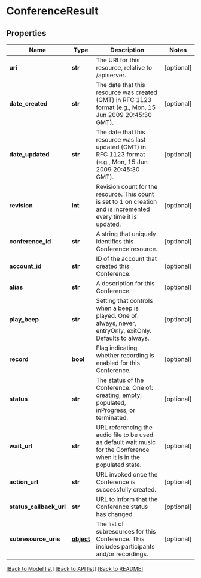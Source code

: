 # ConferenceResult

## Properties
Name | Type | Description | Notes
------------ | ------------- | ------------- | -------------
**uri** | **str** | The URI for this resource, relative to /apiserver. | [optional] 
**date_created** | **str** | The date that this resource was created (GMT) in RFC 1123 format (e.g., Mon, 15 Jun 2009 20:45:30 GMT). | [optional] 
**date_updated** | **str** | The date that this resource was last updated (GMT) in RFC 1123 format (e.g., Mon, 15 Jun 2009 20:45:30 GMT). | [optional] 
**revision** | **int** | Revision count for the resource. This count is set to 1 on creation and is incremented every time it is updated. | [optional] 
**conference_id** | **str** | A string that uniquely identifies this Conference resource. | [optional] 
**account_id** | **str** | ID of the account that created this Conference. | [optional] 
**alias** | **str** | A description for this Conference. | [optional] 
**play_beep** | **str** | Setting that controls when a beep is played. One of: always, never, entryOnly, exitOnly. Defaults to always. | [optional] 
**record** | **bool** | Flag indicating whether recording is enabled for this Conference. | [optional] 
**status** | **str** | The status of the Conference. One of: creating, empty, populated, inProgress, or terminated. | [optional] 
**wait_url** | **str** | URL referencing the audio file to be used as default wait music for the Conference when it is in the populated state. | [optional] 
**action_url** | **str** | URL invoked once the Conference is successfully created. | [optional] 
**status_callback_url** | **str** | URL to inform that the Conference status has changed. | [optional] 
**subresource_uris** | [**object**](.md) | The list of subresources for this Conference. This includes participants and/or recordings. | [optional] 

[[Back to Model list]](../README.md#documentation-for-models) [[Back to API list]](../README.md#documentation-for-api-endpoints) [[Back to README]](../README.md)


